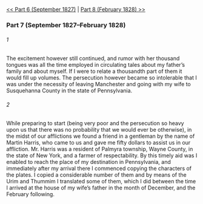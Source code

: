 [<< Part 6 (September 1827)](Part%206%20(September%201827))  |  [Part 8 (February 1828) >>](Part%208%20(February%201828))

### Part 7 (September 1827–February 1828)
###### 1
The excitement however still continued, and rumor with her thousand tongues was all the time employed in circulating tales about my father’s family and about myself. If I were to relate a thousandth part of them it would fill up volumes. The persecution however became so intolerable that I was under the necessity of leaving Manchester and going with my wife to Susquehanna County in the state of Pennsylvania.

###### 2
While preparing to start (being very poor and the persecution so heavy upon us that there was no probability that we would ever be otherwise), in the midst of our afflictions we found a friend in a gentleman by the name of Martin Harris, who came to us and gave me fifty dollars to assist us in our affliction. Mr. Harris was a resident of Palmyra township, Wayne County, in the state of New York, and a farmer of respectability. By this timely aid was I enabled to reach the place of my destination in Pennsylvania, and immediately after my arrival there I commenced copying the characters of the plates. I copied a considerable number of them and by means of the Urim and Thummim I translated some of them, which I did between the time I arrived at the house of my wife’s father in the month of December, and the February following.